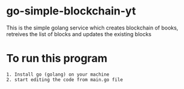 # go-simple-blockchain-yt

This is the simple golang service which creates blockchain of books, retreives the list of blocks and updates the existing blocks

# To run this program 

    1. Install go (golang) on your machine
    2. start editing the code from main.go file

